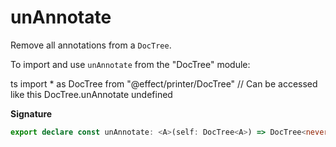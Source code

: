 # unAnnotate

Remove all annotations from a `DocTree`.

To import and use `unAnnotate` from the "DocTree" module:

ts
import \* as DocTree from "@effect/printer/DocTree"
// Can be accessed like this
DocTree.unAnnotate
undefined

**Signature**

```ts
export declare const unAnnotate: <A>(self: DocTree<A>) => DocTree<never>
```
